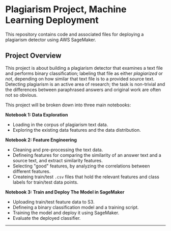 # Plagiarism Project, Machine Learning Deployment

This repository contains code and associated files for deploying a plagiarism detector using AWS SageMaker.

## Project Overview

This project is about building a plagiarism detector that examines a text file and performs binary classification; labeling that file as either *plagiarized* or *not*, depending on how similar that text file is to a provided source text. Detecting plagiarism is an active area of research; the task is non-trivial and the differences between paraphrased answers and original work are often not so obvious.

This project will be broken down into three main notebooks:

**Notebook 1: Data Exploration**
* Loading in the corpus of plagiarism text data.
* Exploring the existing data features and the data distribution.

**Notebook 2: Feature Engineering**

* Cleaning and pre-processing the text data.
* Defineing features for comparing the similarity of an answer text and a source text, and extract similarity features.
* Selecting "good" features, by analyzing the correlations between different features.
* Createing train/test `.csv` files that hold the relevant features and class labels for train/test data points.

**Notebook 3: Train and Deploy The Model in SageMaker**

* Uploading train/test feature data to S3.
* Defineing a binary classification model and a training script.
* Training the model and deploy it using SageMaker.
* Evaluate the deployed classifier.

---
